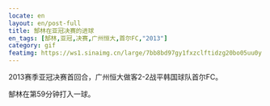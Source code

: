 ```yaml
---
locate: en
layout: en/post-full
title: 郜林在亚冠决赛的进球
en_tags: [郜林,亚冠,决赛,广州恒大,首尔FC,"2013"]
category: gif
featimg: https://ws1.sinaimg.cn/large/7bb8bd97gy1fxzclftidzg20bo05uu0y.gif
---
```


2013赛季亚冠决赛首回合，广州恒大做客2-2战平韩国球队首尔FC。

郜林在第59分钟打入一球。